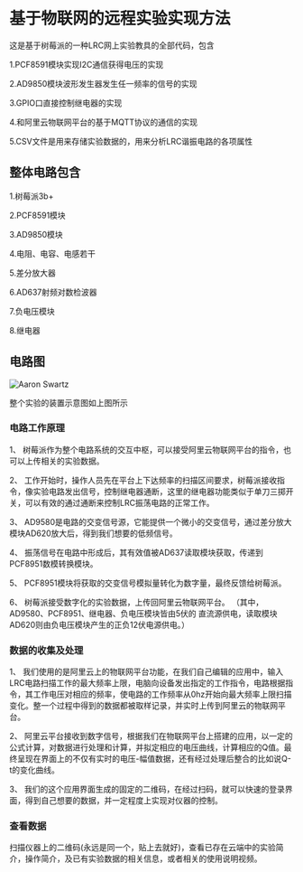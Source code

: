 # 基于物联网的远程实验实现方法
 这是基于树莓派的一种LRC网上实验教具的全部代码，包含
 
 1.PCF8591模块实现I2C通信获得电压的实现
 
 2.AD9850模块波形发生器发生任一频率的信号的实现
 
 3.GPIO口直接控制继电器的实现
 
 4.和阿里云物联网平台的基于MQTT协议的通信的实现
 
 5.CSV文件是用来存储实验数据的，用来分析LRC谐振电路的各项属性
 
 ## 整体电路包含

1.树莓派3b+

2.PCF8591模块

3.AD9850模块

4.电阻、电容、电感若干

5.差分放大器

6.AD637射频对数检波器

7.负电压模块

8.继电器

## 电路图
![Aaron Swartz](https://raw.githubusercontent.com/Creator-lyf/pw.com/master/电路图.png)

 整个实验的装置示意图如上图所示
### 电路工作原理
1、	树莓派作为整个电路系统的交互中枢，可以接受阿里云物联网平台的指令，也可以上传相关的实验数据。

2、	工作开始时，操作人员先在平台上下达频率的扫描区间要求，树莓派接收指令，像实验电路发出信号，控制继电器通断，这里的继电器功能类似于单刀三掷开关，可以有效的通过通断来控制LRC振荡电路的正常工作。

3、	AD9580是电路的交变信号源，它能提供一个微小的交变信号，通过差分放大模块AD620放大后，得到我们想要的低频信号。

4、	振荡信号在电路中形成后，其有效值被AD637读取模块获取，传递到PCF8951数模转换模块。

5、	PCF8951模块将获取的交变信号模拟量转化为数字量，最终反馈给树莓派。

6、	树莓派接受数字化的实验数据，上传回阿里云物联网平台。
（其中，AD9580、PCF8951、继电器、负电压模块皆由5伏的 直流源供电，读取模块AD620则由负电压模块产生的正负12伏电源供电。）

### 数据的收集及处理
1、	我们使用的是阿里云上的物联网平台功能，在我们自己编辑的应用中，输入LRC电路扫描工作的最大频率上限，电脑向设备发出指定的工作指令，电路根据指令，其工作电压对相应的频率，使电路的工作频率从0hz开始向最大频率上限扫描变化。整一个过程中得到的数据都被取样记录，并实时上传到阿里云的物联网平台。

2、	阿里云平台接收到数字信号，根据我们在物联网平台上搭建的应用，以一定的公式计算，对数据进行处理和计算，并拟定相应的电压曲线，计算相应的Q值。最终呈现在界面上的不仅有实时的电压-幅值数据，还有经过处理后整合的比如说Q-t的变化曲线。

3、	我们的这个应用界面生成的固定的二维码，在经过扫码，就可以快速的登录界面，得到自己想要的数据，并一定程度上实现对仪器的控制。

### 查看数据
扫描仪器上的二维码(永远是同一个，贴上去就好)，查看已存在云端中的实验简介，操作简介，及已有实验数据的相关信息，或者相关的使用说明视频。


